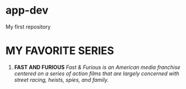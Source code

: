 # app-dev
My first repository
# MY FAVORITE SERIES
1. **FAST AND FURIOUS**
   *Fast & Furious is an American media franchise centered on a series of action films that are largely concerned with street racing, heists, spies, and family.*
